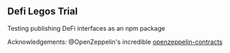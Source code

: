 ## Defi Legos Trial
Testing publishing DeFi interfaces as an npm package

Acknowledgements: @OpenZeppelin's incredible [openzeppelin-contracts](https://github.com/OpenZeppelin/openzeppelin-contracts)